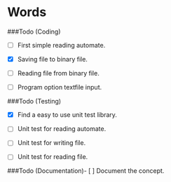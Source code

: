 Words
=====
###Todo (Coding)


- [ ] First simple reading automate. 

- [x] Saving file to binary file. 
- [ ] Reading file from binary file.  

- [ ] Program option textfile input. 



###Todo (Testing)
- [x] Find a easy to use unit test library.

- [ ] Unit test for reading automate.

- [ ] Unit test for writing file.

- [ ] Unit test for reading file.
 


###Todo (Documentation)- [ ] Document the concept.
